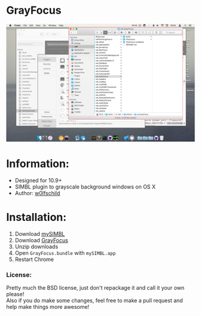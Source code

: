 # GrayFocus

![preview](preview.png)

# Information:

- Designed for 10.9+
- SIMBL plugin to grayscale background windows on OS X
- Author: [w0lfschild](https://github.com/w0lfschild)

# Installation:

1. Download [mySIMBL](https://github.com/w0lfschild/app_updates/raw/master/mySIMBL/mySIMBL_master.zip)
2. Download [GrayFocus](https://github.com/w0lfschild/GrayFocus/raw/master/build/GrayFocus.zip)
3. Unzip downloads
4. Open `GrayFocus.bundle` with `mySIMBL.app`
5. Restart Chrome

### License:
Pretty much the BSD license, just don't repackage it and call it your own please!    
Also if you do make some changes, feel free to make a pull request and help make things more awesome!
